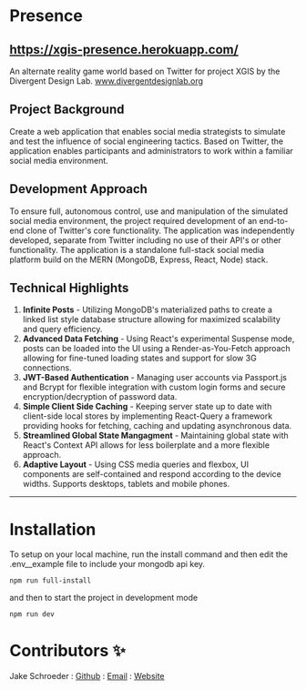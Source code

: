 # Presence
https://xgis-presence.herokuapp.com/
---
An alternate reality game world based on Twitter for project XGIS by the Divergent Design Lab. 
www.divergentdesignlab.org

## Project Background
Create a web application that enables social media strategists to simulate and test the influence of social engineering tactics. Based on Twitter, the application enables participants and administrators to work within a familiar social media environment. 

## Development Approach
To ensure full, autonomous control, use and manipulation of the simulated social media environment, the project required development of an end-to-end clone of Twitter's core functionality. The application was independently developed, separate from Twitter including no use of their API's or other functionality. The application is a standalone full-stack social media platform build on the MERN (MongoDB, Express, React, Node) stack.

## Technical Highlights

1. **Infinite Posts** - Utilizing MongoDB's materialized paths to create a linked list style database structure allowing for maximized scalability and query efficiency.
2. **Advanced Data Fetching** - Using React's experimental Suspense mode, posts can be loaded into the UI using a Render-as-You-Fetch approach allowing for fine-tuned loading states and support for slow 3G connections.
3. **JWT-Based Authentication** - Managing user accounts via Passport.js and Bcrypt for flexible integration with custom login forms and secure encryption/decryption of password data.
4. **Simple Client Side Caching** - Keeping server state up to date with client-side local stores by implementing React-Query a framework providing hooks for fetching, caching and updating asynchronous data.  
5. **Streamlined Global State Mangagment** - Maintaining global state with React's Context API allows for less boilerplate and a more flexible approach.
6. **Adaptive Layout** - Using CSS media queries and flexbox, UI components are self-contained and respond according to the device widths. Supports desktops, tablets and mobile phones.

---

# Installation

To setup on your local machine, run the install command and then edit the .env__example file to include your mongodb api key.

`npm run full-install`

and then to start the project in development mode

`npm run dev`

# Contributors ✨

Jake Schroeder : [Github](https://github.com/JakeSchroeder) : [Email](mailto:jake.schroeder@isophex.com) : [Website](https://jakeschroeder.me)


